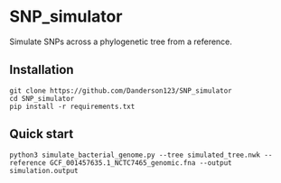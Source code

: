 # SNP_simulator
Simulate SNPs across a phylogenetic tree from a reference.

## Installation

```
git clone https://github.com/Danderson123/SNP_simulator
cd SNP_simulator
pip install -r requirements.txt
```

## Quick start
```
python3 simulate_bacterial_genome.py --tree simulated_tree.nwk --reference GCF_001457635.1_NCTC7465_genomic.fna --output simulation.output
```
